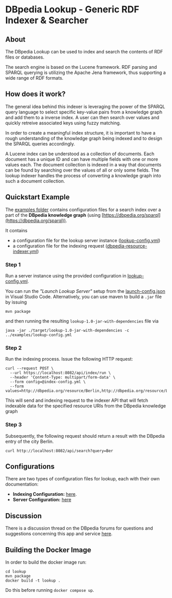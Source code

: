 # DBpedia Lookup - Generic RDF Indexer & Searcher

## About

The DBpedia Lookup can be used to index and search the contents of RDF files or databases. 

The search engine is based on the Lucene framework. RDF parsing and SPARQL querying is utilizing the Apache Jena framework, thus supporting a wide range of RDF formats.

## How does it work?

The general idea behind this indexer is leveraging the power of the SPARQL query language to select specific key-value pairs from a knowledge graph and add them to a inverse index. A user can then search over values and quickly retreive associated keys using fuzzy matching.

In order to create a meaningful index structure, it is important to have a rough understanding of the knowledge graph being indexed and to design the SPARQL queries accordingly.

A Lucene index can be understood as a collection of documents. Each document has a unique ID and can have multiple fields with one or more values each. The document collection is indexed in a way that documents can be found by searching over the values of all or only some fields. The lookup indexer handles the process of converting a knowledge graph into such a document collection.

## Quickstart Example

The [examples folder](../examples/) contains configuration files for a search index over a part of the **DBpedia knowledge graph** (using [https://dbpedia.org/sparql](https://dbpedia.org/sparql)). 

It contains 

* a configuration file for the lookup server instance ([lookup-config.yml](../examples/lookup-config.yml)) 
* a configuration file for the indexing request ([dbpedia-resource-indexer.yml](../examples/indexing/dbpedia-resource-indexer.yml))

### Step 1
Run a server instance using the provided configuration in [lookup-config.yml](../examples/lookup-config.yml).

You can run the *"Launch Lookup Server"* setup from the [launch-config.json](../.vscode/launch.json) in Visual Studio Code.
Alternatively, you can use maven to build a `.jar` file by issuing

```
mvn package
```
and then running the resulting `lookup-1.0-jar-with-dependencies` file via
```
java -jar ./target/lookup-1.0-jar-with-dependencies -c ../examples/lookup-config.yml
```

### Step 2

Run the indexing process. Issue the following HTTP request:

```
curl --request POST \
  --url https://localhost:8082/api/index/run \
  --header 'Content-Type: multipart/form-data' \
  --form config=@index-config.yml \
  --form values=http://dbpedia.org/resource/Berlin,http://dbpedia.org/resource/Leipzig,http://dbpedia.org/resource/Hamburg
```

This will send and indexing request to the indexer API that will fetch indexable data for the specified resource URIs from the DBpedia knowledge graph

### Step 3

Subsequently, the following request should return a result with the DBpedia entry of the city Berlin.

```
curl http://localhost:8082/api/search?query=Ber
```

## Configurations

There are two types of configuration files for lookup, each with their own documentation: 

* **Indexing Configuration:** [here](./doc/indexing.md).
* **Server Configuration:** [here](./doc/server.md)

## Discussion

There is a discussion thread on the DBpedia forums for questions and suggestions concerning this app and service [here](https://forum.dbpedia.org/t/new-dbpedia-lookup-application/607).

## Building the Docker Image

In order to build the docker image run:
```
cd lookup
mvn package
docker build -t lookup .
```

Do this before running `docker compose up`.
